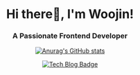 <div align=center>

<h1>Hi there👋, I'm Woojin!</h1>
<h3>A Passionate Frontend Developer</h3>


 
[![Anurag's GitHub stats](https://github-readme-stats.vercel.app/api?username=NamWoojin&theme=dracula&show_icons=true)](https://github.com/anuraghazra/github-readme-stats)

 
 [![Tech Blog Badge](https://img.shields.io/badge/-Tech%20blog-black?style=round-square&link=https://treejin1771.tistory.com/)](https://treejin1771.tistory.com/)
 
</div>
